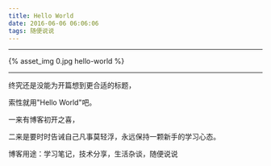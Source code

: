 ```yaml
---
title: Hello World
date: 2016-06-06 06:06:06
tags: 随便说说
---
```


---

{% asset_img 0.jpg hello-world %}

---

终究还是没能为开篇想到更合适的标题，

索性就用"Hello World"吧。

一来有博客初开之喜，

二来是要时时告诫自己凡事莫轻浮，永远保持一颗新手的学习心态。

博客用途：学习笔记，技术分享，生活杂谈，随便说说

